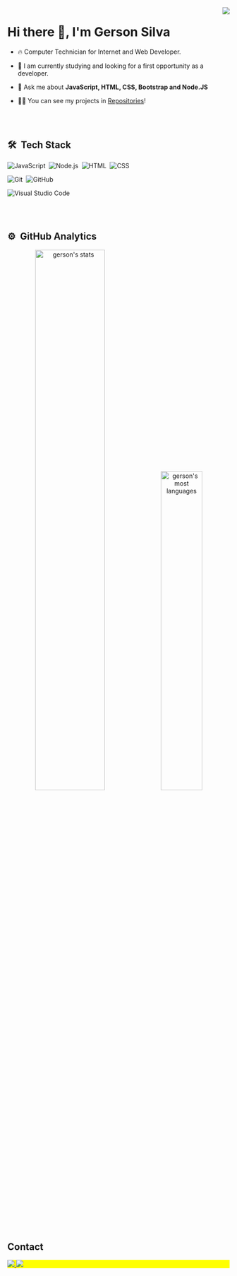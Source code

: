 <img align="right" src="https://raw.githubusercontent.com/gist/G3rsonBR/8f5f9c660f389caa206d0c1524ae9d02/raw/bc2e7ebe90132634c6d56121de187e765b222dd4/readmeGersonCard.svg"/>
<h1 align="left">Hi there 👋, I'm Gerson Silva</h1>

- 🔥 Computer Technician for Internet and Web Developer. 

- 🔭 I am currently studying and looking for a first opportunity as a developer.

- 💬 Ask me about **JavaScript, HTML, CSS, Bootstrap and Node.JS<!-- and JS Frameworks -->**

<!--- ⚡ Fun fact ** **-->

- 👨‍💻 You can see my projects in [Repositories](https://github.com/G3rsonBR?tab=repositories)!

<br><br>

## 🛠 &nbsp;Tech Stack

![JavaScript](https://img.shields.io/badge/-JavaScript-05122A?style=flat&logo=javascript)&nbsp;
![Node.js](https://img.shields.io/badge/-Node.js-05122A?style=flat&logo=node.js)&nbsp;
![HTML](https://img.shields.io/badge/-HTML-05122A?style=flat&logo=HTML5)&nbsp;
![CSS](https://img.shields.io/badge/-CSS-05122A?style=flat&logo=CSS3&logoColor=1572B6)&nbsp;
<!--![React](https://img.shields.io/badge/-React-05122A?style=flat&logo=react)&nbsp;-->
![Git](https://img.shields.io/badge/-Git-05122A?style=flat&logo=git)&nbsp;
![GitHub](https://img.shields.io/badge/-GitHub-05122A?style=flat&logo=github)&nbsp;
<!--![Markdown](https://img.shields.io/badge/-Markdown-05122A?style=flat&logo=markdown)&nbsp;-->
![Visual Studio Code](https://img.shields.io/badge/-Visual%20Studio%20Code-05122A?style=flat&logo=visual-studio-code&logoColor=007ACC)&nbsp;
<!--![PostgreSQL](https://img.shields.io/badge/-PostgreSQL-05122A?style=flat&logo=postgresql)&nbsp;-->
<!--![SQLite](https://img.shields.io/badge/-SQLite-05122A?style=flat&logo=sqlite)&nbsp;-->

<br><br>

## ⚙️ &nbsp;GitHub Analytics

<p align="center">
<img width="56%" src="https://github-readme-stats.vercel.app/api?username=G3rsonBR&show_icons=true&theme=vision-friendly-dark" alt="gerson's stats"/>
<img width="43%" src="https://github-readme-stats.vercel.app/api/top-langs/?username=G3rsonBR&layout=compact&theme=vision-friendly-dark" alt="gerson's most languages"/>
</p>

<br>

## Contact

<p align="left" style="background:yellow">
  <a href="https://www.linkedin.com/in/br-gerson/" target="_blank">
    <img src="https://img.shields.io/badge/LinkedIn-0077B5?style=for-the-badge&logo=linkedin&logoColor=white">
  </a>
  <a href="https://instagram.com/br.gerson" target="_blank">
    <img src="https://img.shields.io/badge/Instagram-E4405F?style=for-the-badge&logo=instagram&logoColor=white">
  </a>
</p>
